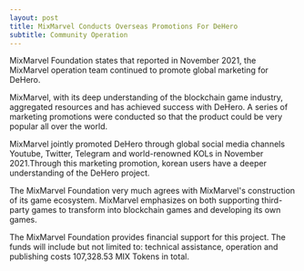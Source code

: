 ```yaml
---
layout: post
title: MixMarvel Conducts Overseas Promotions For DeHero
subtitle: Community Operation 
---
```


MixMarvel Foundation states that reported in November 2021, the MixMarvel operation team continued to promote global marketing for DeHero. 

MixMarvel, with its deep understanding of the blockchain game industry, aggregated resources and has achieved success with DeHero.  A series of marketing promotions were conducted so that the product could be very popular all over the world. 

MixMarvel jointly promoted DeHero through global social media channels Youtube, Twitter, Telegram and world-renowned KOLs in November 2021.Through this marketing promotion,  korean users have a deeper understanding of the DeHero project.

The MixMarvel Foundation very much agrees with MixMarvel's construction of its game ecosystem. MixMarvel emphasizes on both supporting third-party games to transform into blockchain games and developing its own games. 

The MixMarvel Foundation provides financial support for this project. The funds will include but not limited to: technical assistance, operation and publishing costs 107,328.53 MIX Tokens in total. 


